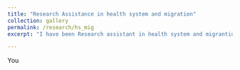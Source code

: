 ```yaml
---
title: "Research Assistance in health system and migration"
collection: gallery
permalink: /research/hs_mig
excerpt: "I have been Research assistant in health system and migrantion projects for the Peruvian University Cayetano Heredia and the Pontificical Catholic University of Peru"

---
```


You